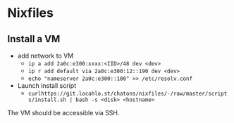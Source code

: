 # Nixfiles

## Install a VM

* add network to VM
  * `ip a add 2a0c:e300:xxxx:<IID>/48 dev <dev>`
  * `ip r add default via 2a0c:e300:12::190 dev <dev>`
  * `echo "nameserver 2a0c:e300::100" >> /etc/resolv.conf`
* Launch install script
  * `curlhttps://git.locahlo.st/chatons/nixfiles/-/raw/master/scripts/install.sh | bash -s <disk> <hostname>`

The VM should be accessible via SSH.
